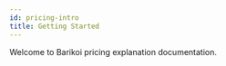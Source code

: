 ```yaml
---
id: pricing-intro
title: Getting Started
---
```


Welcome to Barikoi pricing explanation documentation.

